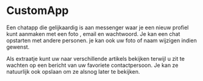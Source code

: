 # CustomApp
 
Een chatapp die gelijkaardig is aan messenger waar je een nieuw profiel kunt aanmaken met een foto , email en wachtwoord. Je kan een chat opstarten met andere personen. je kan ook uw foto of naam wijzigen indien gewenst.

Als extraatje kunt uw naar verschillende artikels bekijken terwijl u zit te wachten op een bericht van uw favoriete contactpersoon.
Je kan ze natuurlijk ook opslaan om ze alsnog later te bekijken.

